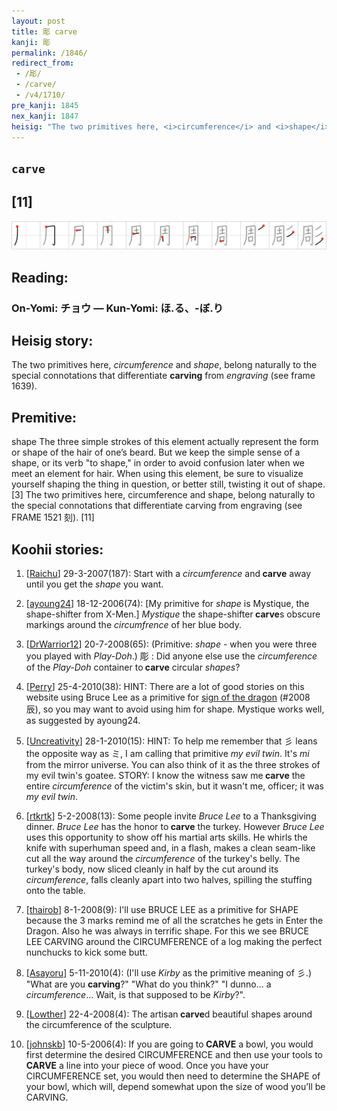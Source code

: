 ```yaml
---
layout: post
title: 彫 carve
kanji: 彫
permalink: /1846/
redirect_from:
 - /彫/
 - /carve/
 - /v4/1710/
pre_kanji: 1845
nex_kanji: 1847
heisig: "The two primitives here, <i>circumference</i> and <i>shape</i>, belong naturally to the special connotations that differentiate <b>carving</b> from <i>engraving</i> (see frame 1639). shape The three simple strokes of this element actually represent the form or shape of the hair of one’s beard. But we keep the simple sense of a shape, or its verb &quot;to shape,&quot; in order to avoid confusion later when we meet an element for hair. When using this element, be sure to visualize yourself shaping the thing in question, or better still, twisting it out of shape. [3] The two primitives here, circumference and shape, belong naturally to the special connotations that differentiate carving from engraving (see FRAME 1521 刻). [11]"
---
```


## `carve`

## [11]

<div class="stroke"><img src="../images/E5BDAB.png" /></div>

## Reading:

### On-Yomi: チョウ &mdash; Kun-Yomi: ほ.る、-ぼ.り

## Heisig story:

The two primitives here, <i>circumference</i> and <i>shape</i>, belong naturally to the special connotations that differentiate <b>carving</b> from <i>engraving</i> (see frame 1639).

## Premitive:

shape The three simple strokes of this element actually represent the form or shape of the hair of one’s beard. But we keep the simple sense of a shape, or its verb &quot;to shape,&quot; in order to avoid confusion later when we meet an element for hair. When using this element, be sure to visualize yourself shaping the thing in question, or better still, twisting it out of shape. [3] The two primitives here, circumference and shape, belong naturally to the special connotations that differentiate carving from engraving (see FRAME 1521 刻). [11]

## Koohii stories:

1) [<a href="http://kanji.koohii.com/profile/Raichu">Raichu</a>] 29-3-2007(187): Start with a <em>circumference</em> and<strong> carve</strong> away until you get the <em>shape</em> you want.

2) [<a href="http://kanji.koohii.com/profile/ayoung24">ayoung24</a>] 18-12-2006(74): [My primitive for <em>shape</em> is Mystique, the shape-shifter from X-Men.] <em>Mystique</em> the shape-shifter<strong> carve</strong>s obscure markings around the <em>circumfrence</em> of her blue body.

3) [<a href="http://kanji.koohii.com/profile/DrWarrior12">DrWarrior12</a>] 20-7-2008(65): (Primitive: <em>shape</em> - when you were three you played with <em>Play-Doh</em>.) 彫 : Did anyone else use the <em>circumference</em> of the <em>Play-Doh</em> container to<strong> carve</strong> circular <em>shapes</em>?

4) [<a href="http://kanji.koohii.com/profile/Perry">Perry</a>] 25-4-2010(38): HINT: There are a lot of good stories on this website using Bruce Lee as a primitive for <a href="../v4/2008">sign of the dragon</a> (#2008 辰), so you may want to avoid using him for shape. Mystique works well, as suggested by ayoung24.

5) [<a href="http://kanji.koohii.com/profile/Uncreativity">Uncreativity</a>] 28-1-2010(15): HINT: To help me remember that 彡 leans the opposite way as ミ, I am calling that primitive <em>my evil twin</em>. It&#039;s <em>mi</em> from the mirror universe. You can also think of it as the three strokes of my evil twin&#039;s goatee. STORY: I know the witness saw me<strong> carve</strong> the entire <em>circumference</em> of the victim&#039;s skin, but it wasn&#039;t me, officer; it was <em>my evil twin</em>.

6) [<a href="http://kanji.koohii.com/profile/rtkrtk">rtkrtk</a>] 5-2-2008(13): Some people invite <em>Bruce Lee</em> to a Thanksgiving dinner. <em>Bruce Lee</em> has the honor to<strong> carve</strong> the turkey. However <em>Bruce Lee</em> uses this opportunity to show off his martial arts skills. He whirls the knife with superhuman speed and, in a flash, makes a clean seam-like cut all the way around the <em>circumference</em> of the turkey&#039;s belly. The turkey&#039;s body, now sliced cleanly in half by the cut around its <em>circumference</em>, falls cleanly apart into two halves, spilling the stuffing onto the table.

7) [<a href="http://kanji.koohii.com/profile/thairob">thairob</a>] 8-1-2008(9): I&#039;ll use BRUCE LEE as a primitive for SHAPE because the 3 marks remind me of all the scratches he gets in Enter the Dragon. Also he was always in terrific shape. For this we see BRUCE LEE CARVING around the CIRCUMFERENCE of a log making the perfect nunchucks to kick some butt.

8) [<a href="http://kanji.koohii.com/profile/Asayoru">Asayoru</a>] 5-11-2010(4): (I&#039;ll use <em>Kirby</em> as the primitive meaning of 彡.) &quot;What are you <strong>carving</strong>?&quot; &quot;What do you think?&quot; &quot;I dunno… a <em>circumference</em>… Wait, is that supposed to be <em>Kirby</em>?&quot;.

9) [<a href="http://kanji.koohii.com/profile/Lowther">Lowther</a>] 22-4-2008(4): The artisan<strong> carve</strong>d beautiful shapes around the circumference of the sculpture.

10) [<a href="http://kanji.koohii.com/profile/johnskb">johnskb</a>] 10-5-2006(4): If you are going to<strong> CARVE</strong> a bowl, you would first determine the desired CIRCUMFERENCE and then use your tools to<strong> CARVE</strong> a line into your piece of wood. Once you have your CIRCUMFERENCE set, you would then need to determine the SHAPE of your bowl, which will, depend somewhat upon the size of wood you’ll be CARVING.
